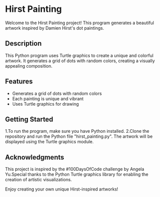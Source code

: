# Hirst Painting

Welcome to the Hirst Painting project! This program generates a beautiful artwork inspired by Damien Hirst's dot paintings.

## Description
This Python program uses Turtle graphics to create a unique and colorful artwork. It generates a grid of dots with random colors, creating a visually appealing composition.

## Features
- Generates a grid of dots with random colors
- Each painting is unique and vibrant
- Uses Turtle graphics for drawing

## Getting Started
1.To run the program, make sure you have Python installed.
2.Clone the repository and run the Python file "hirst_painting.py". The artwork will be displayed using the Turtle graphics module.

## Acknowledgments

This project is inspired by the #100DaysOfCode challenge by Angela Yu.Special thanks to the Python Turtle graphics library for enabling the creation of artistic visualizations.

Enjoy creating your own unique Hirst-inspired artworks!






